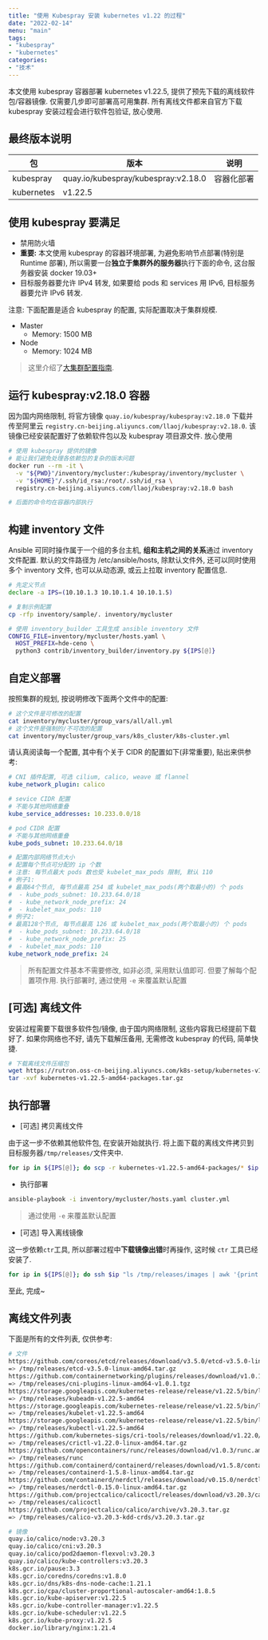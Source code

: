 ```yaml
---
title: "使用 Kubespray 安装 kubernetes v1.22 的过程"
date: "2022-02-14"
menu: "main"
tags:
- "kubespray"
- "kubernetes"
categories:
- "技术"
---
```


本文使用 kubespray 容器部署 kubernetes v1.22.5, 提供了预先下载的离线软件包/容器镜像. 仅需要几步即可部署高可用集群. 所有离线文件都来自官方下载 kubespray 安装过程会进行软件包验证, 放心使用.

## 最终版本说明

|包|版本|说明|
|-|-|-|
|kubespray|quay.io/kubespray/kubespray:v2.18.0|容器化部署|
|kubernetes|v1.22.5||

## 使用 kubespray 要满足

- 禁用防火墙
- **重要:** 本文使用 kubespray 的容器环境部署, 为避免影响节点部署(特别是 Runtime 部署), 所以需要一台**独立于集群外的服务器**执行下面的命令, 这台服务器安装 docker 19.03+
- 目标服务器要允许 IPv4 转发, 如果要给 pods 和 services 用 IPv6, 目标服务器要允许 IPv6 转发.

注意: 下面配置是适合 kubespray 的配置, 实际配置取决于集群规模.

- Master
  - Memory: 1500 MB
- Node
  - Memory: 1024 MB

> 这里介绍了[大集群配置指南](https://kubernetes.io/docs/setup/best-practices/cluster-large/#size-of-master-and-master-components).

## 运行 kubespray:v2.18.0 容器

因为国内网络限制, 将官方镜像 `quay.io/kubespray/kubespray:v2.18.0` 下载并传至阿里云 `registry.cn-beijing.aliyuncs.com/llaoj/kubespray:v2.18.0`. 该镜像已经安装配置好了依赖软件包以及 kubespray 项目源文件. 放心使用

```sh
# 使用 kubespray 提供的镜像
# 能让我们避免处理各依赖包的复杂的版本问题
docker run --rm -it \
  -v "${PWD}"/inventory/mycluster:/kubespray/inventory/mycluster \
  -v "${HOME}"/.ssh/id_rsa:/root/.ssh/id_rsa \
  registry.cn-beijing.aliyuncs.com/llaoj/kubespray:v2.18.0 bash

# 后面的命令均在容器内部执行
```

## 构建 inventory 文件

Ansible 可同时操作属于一个组的多台主机, **组和主机之间的关系**通过 inventory 文件配置. 默认的文件路径为 /etc/ansible/hosts, 除默认文件外, 还可以同时使用多个 inventory 文件, 也可以从动态源, 或云上拉取 inventory 配置信息.

```sh
# 先定义节点
declare -a IPS=(10.10.1.3 10.10.1.4 10.10.1.5)

# 复制示例配置
cp -rfp inventory/sample/. inventory/mycluster

# 使用 inventory_builder 工具生成 ansible inventory 文件
CONFIG_FILE=inventory/mycluster/hosts.yaml \
  HOST_PREFIX=hde-ceno \
  python3 contrib/inventory_builder/inventory.py ${IPS[@]}
```

## 自定义部署

按照集群的规划, 按说明修改下面两个文件中的配置:

```sh
# 这个文件是可修改的配置
cat inventory/mycluster/group_vars/all/all.yml
# 这个文件是强制的/不可改的配置
cat inventory/mycluster/group_vars/k8s_cluster/k8s-cluster.yml
```

请认真阅读每一个配置, 其中有个关于 CIDR 的配置如下(非常重要), 贴出来供参考:

```yaml
# CNI 插件配置, 可选 cilium, calico, weave 或 flannel
kube_network_plugin: calico

# sevice CIDR 配置
# 不能与其他网络重叠
kube_service_addresses: 10.233.0.0/18

# pod CIDR 配置
# 不能与其他网络重叠
kube_pods_subnet: 10.233.64.0/18

# 配置内部网络节点大小
# 配置每个节点可分配的 ip 个数
# 注意: 每节点最大 pods 数也受 kubelet_max_pods 限制, 默认 110
# 例子1:
# 最高64个节点, 每节点最高 254 或 kubelet_max_pods(两个取最小的) 个 pods 
#  - kube_pods_subnet: 10.233.64.0/18
#  - kube_network_node_prefix: 24
#  - kubelet_max_pods: 110
# 例子2:
# 最高128个节点, 每节点最高 126 或 kubelet_max_pods(两个取最小的) 个 pods 
#  - kube_pods_subnet: 10.233.64.0/18
#  - kube_network_node_prefix: 25
#  - kubelet_max_pods: 110
kube_network_node_prefix: 24
```

> 所有配置文件基本不需要修改, 如非必须, 采用默认值即可. 但要了解每个配置项作用. 执行部署时, 通过使用 `-e` 来覆盖默认配置

## [可选] 离线文件

安装过程需要下载很多软件包/镜像, 由于国内网络限制, 这些内容我已经提前下载好了. 如果你网络也不好, 请先下载解压备用, 无需修改 kubespray 的代码, 简单快捷.

```sh
# 下载离线文件压缩包
wget https://rutron.oss-cn-beijing.aliyuncs.com/k8s-setup/kubernetes-v1.22.5-amd64-packages.tar.gz
tar -xvf kubernetes-v1.22.5-amd64-packages.tar.gz
````

## 执行部署

- [可选] 拷贝离线文件

由于这一步不依赖其他软件包, 在安装开始就执行. 将上面下载的离线文件拷贝到目标服务器`/tmp/releases/`文件夹中.

```sh
for ip in ${IPS[@]}; do scp -r kubernetes-v1.22.5-amd64-packages/* $ip:/tmp/releases/; done
```

- 执行部署

```sh
ansible-playbook -i inventory/mycluster/hosts.yaml cluster.yml
```

> 通过使用 `-e` 来覆盖默认配置


- [可选] 导入离线镜像

这一步依赖`ctr`工具, 所以部署过程中**下载镜像出错**时再操作, 这时候 `ctr` 工具已经安装了.

```sh
for ip in ${IPS[@]}; do ssh $ip "ls /tmp/releases/images | awk '{print \"ctr -n k8s.io i import\", \"/tmp/releases/images/\"\$1}' | sh -x"; done
```

至此, 完成~

## 离线文件列表

下面是所有的文件列表, 仅供参考:

```sh
# 文件
https://github.com/coreos/etcd/releases/download/v3.5.0/etcd-v3.5.0-linux-amd64.tar.gz
=> /tmp/releases/etcd-v3.5.0-linux-amd64.tar.gz
https://github.com/containernetworking/plugins/releases/download/v1.0.1/cni-plugins-linux-amd64-v1.0.1.tgz
=> /tmp/releases/cni-plugins-linux-amd64-v1.0.1.tgz
https://storage.googleapis.com/kubernetes-release/release/v1.22.5/bin/linux/amd64/kubeadm
=> /tmp/releases/kubeadm-v1.22.5-amd64
https://storage.googleapis.com/kubernetes-release/release/v1.22.5/bin/linux/amd64/kubelet
=> /tmp/releases/kubelet-v1.22.5-amd64
https://storage.googleapis.com/kubernetes-release/release/v1.22.5/bin/linux/amd64/kubectl
=> /tmp/releases/kubectl-v1.22.5-amd64
https://github.com/kubernetes-sigs/cri-tools/releases/download/v1.22.0/crictl-v1.22.0-linux-amd64.tar.gz
=> /tmp/releases/crictl-v1.22.0-linux-amd64.tar.gz
https://github.com/opencontainers/runc/releases/download/v1.0.3/runc.amd64
=> /tmp/releases/runc
https://github.com/containerd/containerd/releases/download/v1.5.8/containerd-1.5.8-linux-amd64.tar.gz
=> /tmp/releases/containerd-1.5.8-linux-amd64.tar.gz
https://github.com/containerd/nerdctl/releases/download/v0.15.0/nerdctl-0.15.0-linux-amd64.tar.gz
=> /tmp/releases/nerdctl-0.15.0-linux-amd64.tar.gz
https://github.com/projectcalico/calicoctl/releases/download/v3.20.3/calicoctl-linux-amd64
=> /tmp/releases/calicoctl
https://github.com/projectcalico/calico/archive/v3.20.3.tar.gz
=> /tmp/releases/calico-v3.20.3-kdd-crds/v3.20.3.tar.gz

# 镜像
quay.io/calico/node:v3.20.3
quay.io/calico/cni:v3.20.3
quay.io/calico/pod2daemon-flexvol:v3.20.3
quay.io/calico/kube-controllers:v3.20.3
k8s.gcr.io/pause:3.3
k8s.gcr.io/coredns/coredns:v1.8.0
k8s.gcr.io/dns/k8s-dns-node-cache:1.21.1
k8s.gcr.io/cpa/cluster-proportional-autoscaler-amd64:1.8.5
k8s.gcr.io/kube-apiserver:v1.22.5
k8s.gcr.io/kube-controller-manager:v1.22.5
k8s.gcr.io/kube-scheduler:v1.22.5
k8s.gcr.io/kube-proxy:v1.22.5
docker.io/library/nginx:1.21.4
```